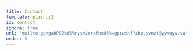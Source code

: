 ```yaml
---
title: Contact
template: plain.j2
id: contact
ignore: true
url: 'mailto:gpngabP02%Q5%ryyvierxfnoO5%=gprwohf?zbp.yvnzt@yyvuyvuva'
order: 5
---
```

